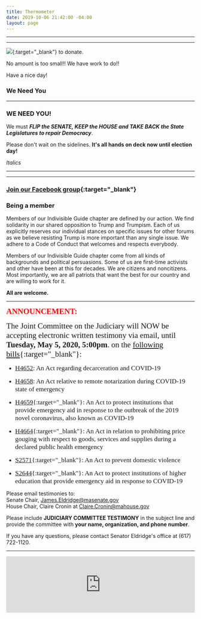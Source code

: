 ```yaml
---
title: Thermometer
date: 2019-10-06 21:42:00 -04:00
layout: page
---
```


---
<p id="demo">
</p>


<script>
// Set the date we're counting down to
var countDownDate = new Date("Nov 3 2020 00:00");

// Update the count down every 1 second
var x = setInterval(function() {

  // Get today's date
  var now = new Date();
    
  // Find the distance between now and the count down date
  var distance = countDownDate - now;
    
  // Time calculations for days
  var days = Math.floor(distance / (1000 * 60 * 60 * 24));
var hours = Math.floor((t%(1000 * 60 * 60 * 24))/(1000 * 60 * 60)); 
var minutes = Math.floor((t % (1000 * 60 * 60)) / (1000 * 60)); 
var seconds = Math.floor((t % (1000 * 60)) / 1000); 

     
  // Output the result in an element with id="demo"
  var test1 = document.getElementById("demo");
  test1.style.font = "italic bold 30px arial,serif"; 
  //test1.style.textAlign = "center";
test1.innerHTML = days + "d " + hours + "h left until Nov 3, 2020!";
     
  // If the count down is over, write some text 
  if (distance < 0) {
    clearInterval(x);
    document.getElementById("demo").innerHTML = "VOTE!";
  }
}, 60*60*1000);
</script>

---





[<img src="https://secure.actblue.com/goals/70268.png?size=large&style=dark"/>](https://secure.actblue.com/donate/indivisibleama411742968?refcode=thermometer){:target="_blank"} to donate.

No amount is too small!!  We have work to do!!

Have a nice day!

### We Need You

---

<meta name="viewport" content="width=device-width, initial-scale=1">

### WE NEED YOU!




We must ***FLIP the SENATE, KEEP the HOUSE and TAKE BACK the State Legislatures to repair Democracy***.

Please don't wait on the sidelines.  **It's all hands on deck now until election day!**

*Italics*


----------


<!-- Begin ActionNetwork Signup Form -->

<link href='https://actionnetwork.org/css/style-embed-v3.css' rel='stylesheet' type='text/css'/>

<script src='https://actionnetwork.org/widgets/v3/form/join-indivisible-acton?format=js&source=widget'></script>

<div id='can-form-area-join-indivisible-acton' style='width: 100%'><!-- this div is the target for our HTML insertion --></div>



----
### [Join our Facebook group](https://www.facebook.com/groups/IndivisibleActon/){:target="_blank"} 

### Being a member
Members of our Indivisible Guide chapter are defined by our action. We find solidarity in our shared opposition to Trump and Trumpism. Each of us explicitly reserves our individual stances on specific issues for other forums as we believe resisting Trump is more important than any single issue. We adhere to a Code of Conduct that welcomes and respects everybody.

Members of our Indivisible Guide chapter come from all kinds of backgrounds and political persuasions. Some of us are first-time activists and other have been at this for decades. We are citizens and noncitizens. Most importantly, we are all patriots that want the best for our country and are willing to work for it.

**All are welcome.**

-----------------
<span style="font-family:Papyrus; font-size:1.5em; color:red;">**ANNOUNCEMENT:**</span>  

<span style="font-family:Papyrus; font-size:1.5em;">The Joint Committee on the Judiciary will NOW be accepting electronic written testimony via email, until **Tuesday, May 5, 2020, 5:00pm**. on the [following bills](https://malegislature.gov/Events/Hearings/Detail/3479){:target="_blank"}:</span>  

* <span style="font-family:Papyrus; font-size:1.25em;">[H4652](https://malegislature.gov/Bills/191/H4652): An Act regarding decarceration and COVID-19</span>  

* <span style="font-family:Papyrus; font-size:1.25em;">[H4658](https://malegislature.gov/Bills/191/H4658): An Act relative to remote notarization during COVID-19 state of emergency</span>  

* <span style="font-family:Papyrus; font-size:1.25em;">[H4659](https://malegislature.gov/Bills/191/H4659){:target="_blank"}: An Act to protect institutions that provide emergency aid in response to the outbreak of the 2019 novel coronavirus, also known as COVID-19</span>  

* <span style="font-family:Papyrus; font-size:1.25em;">[H4664](https://malegislature.gov/Bills/191/H4664){:target="_blank"}: An Act in relation to prohibiting price gouging with respect to goods, services and supplies during a declared public health emergency</span>  

* <span style="font-family:Papyrus; font-size:1.25em;">[S2571](https://malegislature.gov/Bills/191/S2571){:target="_blank"}: An Act to prevent domestic violence</span>  

* <span style="font-family:Papyrus; font-size:1.25em;">[S2644](https://malegislature.gov/Bills/191/S2664){:target="_blank"}: An Act to protect institutions of higher education that provide emergency aid in response to COVID-19</span>  

Please email testimonies to:  
Senate Chair, [James.Eldridge@masenate.gov](mailto:James.Eldridge@masenate.gov)  
House Chair, Claire Cronin at [Claire.Cronin@mahouse.gov](mailto:Claire.Cronin@mahouse.gov)  

Please include **JUDICIARY COMMITTEE TESTIMONY** in the subject line and provide the committee with **your name, organization, and phone number**.  

If you have any questions, please contact Senator Eldridge's office at (617) 722-1120.  


----------

<iframe src="https://www.mobilize.us/embed/indivisibleacton-area/feed/"
	style="border:none;"
	width="100%"
	id="mobilize-feed-iframe">
</iframe>

<script src="https://cdnjs.cloudflare.com/ajax/libs/iframe-resizer/3.6.1/iframeResizer.min.js">
</script>

<script>iFrameResize({}, '#mobilize-feed-iframe')</script>
